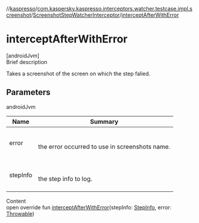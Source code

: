 //[kaspresso](../../index.md)/[com.kaspersky.kaspresso.interceptors.watcher.testcase.impl.screenshot](../index.md)/[ScreenshotStepWatcherInterceptor](index.md)/[interceptAfterWithError](intercept-after-with-error.md)



# interceptAfterWithError  
[androidJvm]  
Brief description  


Takes a screenshot of the screen on which the step falied.



## Parameters  
  
androidJvm  
  
|  Name|  Summary| 
|---|---|
| error| <br><br>the error occurred to use in screenshots name.<br><br>
| stepInfo| <br><br>the step info to log.<br><br>
  
  
Content  
open override fun [interceptAfterWithError](intercept-after-with-error.md)(stepInfo: [StepInfo](../../com.kaspersky.kaspresso.testcases.models.info/-step-info/index.md), error: [Throwable](https://kotlinlang.org/api/latest/jvm/stdlib/kotlin/-throwable/index.html))  



